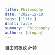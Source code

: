 ```yaml
---
title: Philosophy
date: '2022-12-18'
tags: ['life']
draft: false
summary:  Philosophy
authors: [dingan]
---
```


自由的极致
萨特
